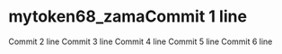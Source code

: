 # mytoken68_zamaCommit 1 line
Commit 2 line
Commit 3 line
Commit 4 line
Commit 5 line
Commit 6 line
